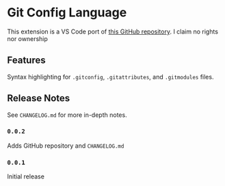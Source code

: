 # Git Config Language

This extension is a VS Code port of [this GitHub repository](https://github.com/lifted-studios/Gitconfig.tmLanguage).
I claim no rights nor ownership

## Features

Syntax highlighting for `.gitconfig`, `.gitattributes`, and `.gitmodules` files.

## Release Notes

See `CHANGELOG.md` for more in-depth notes.

### `0.0.2`

Adds GitHub repository and `CHANGELOG.md`

### `0.0.1`

Initial release